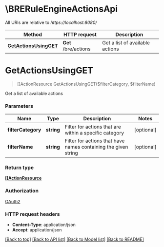 # \BRERuleEngineActionsApi

All URIs are relative to *https://localhost:8080/*

Method | HTTP request | Description
------------- | ------------- | -------------
[**GetActionsUsingGET**](BRERuleEngineActionsApi.md#GetActionsUsingGET) | **Get** /bre/actions | Get a list of available actions


# **GetActionsUsingGET**
> []ActionResource GetActionsUsingGET($filterCategory, $filterName)

Get a list of available actions


### Parameters

Name | Type | Description  | Notes
------------- | ------------- | ------------- | -------------
 **filterCategory** | **string**| Filter for actions that are within a specific category | [optional] 
 **filterName** | **string**| Filter for actions that have names containing the given string | [optional] 

### Return type

[**[]ActionResource**](ActionResource.md)

### Authorization

[OAuth2](../README.md#OAuth2)

### HTTP request headers

 - **Content-Type**: application/json
 - **Accept**: application/json

[[Back to top]](#) [[Back to API list]](../README.md#documentation-for-api-endpoints) [[Back to Model list]](../README.md#documentation-for-models) [[Back to README]](../README.md)

